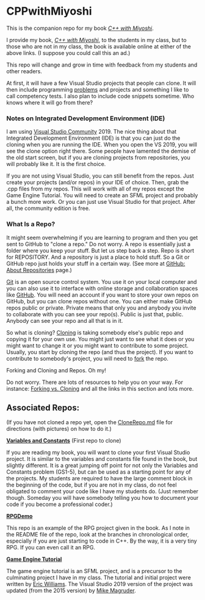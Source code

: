 # CPPwithMiyoshi
This is the companion repo for my book <a href="https://amzn.to/3bQuePT" target="_blank"><i>C++ with Miyoshi</i></a>.

I provide my book, <a href="https://amzn.to/3bQuePT" target="_blank"><i>C++ with Miyoshi</i></a>, to the students in my class, but to those who are not in my class, the book is available online at either of the above links.  (I suppose you could call this an ad.)

This repo will change and grow in time with feedback from my students and other readers.

At first, it will have a few Visual Studio projects that people can clone.  It will then include programming [problems](https://github.com/MichaelTMiyoshi/CPPwithMiyoshi/tree/master/Problems) and projects and something I like to call competency tests.  I also plan to include code snippets sometime.  Who knows where it will go from there?

### Notes on Integrated Development Environment (IDE)
I am using [Visual Studio Community](https://visualstudio.microsoft.com/vs/community/) 2019. The nice thing about that Integrated Development Environment (IDE) is that you can just do the cloning when you are running the IDE. When you open the VS 2019, you will see the clone option right there. Some people have lamented the demise of the old start screen, but if you are cloning projects from repositories, you will probably like it. It is the first choice.

If you are not using Visual Studio, you can still benefit from the repos.  Just create your projects (and/or repos) in your IDE of choice.  Then, grab the .cpp files from my repos.  This will work with all of my repos except the Game Engine Tutorial.  You will need to create an SFML project and probably a bunch more work.  Or you can just use Visual Studio for that project.  After all, the community edition is free.

### What Is a Repo?

It might seem overwhelming if you are learning to program and then you get sent to GitHub to "clone a repo."  Do not worry.  A repo is essentially just a folder where you keep your stuff.  But let us step back a step.  Repo is short for REPOSITORY.  And a repository is just a place to hold stuff.  So a Git or GitHub repo just holds your stuff in a certain way.  (See more at [GitHub: About Repositories](https://help.github.com/en/github/creating-cloning-and-archiving-repositories/about-repositories) page.)

[Git](https://en.wikipedia.org/wiki/Git) is an open source control system.  You use it on your local computer and you can also use it to interface with online storage and collaboration spaces like [GitHub](https://GitHub.com/about).  You will need an account if you want to store your own repos on GitHub, but you can clone repos without one.  You can either make GitHub repos public or private.  Private means that only you and anybody you invite to collaborate with you can see your repo(s).  Public is just that, public.  Anybody can see your repo and all that is in it.

So what is cloning?  [Cloning](https://help.github.com/en/github/creating-cloning-and-archiving-repositories/cloning-a-repository) is taking somebody else's public repo and copying it for your own use.  You might just want to see what it does or you might want to change it or you might want to contribute to some project.  Usually, you start by cloning the repo (and thus the project).  If you want to contribute to somebody's project, you will need to [fork](https://help.github.com/en/github/getting-started-with-github/fork-a-repo) the repo.

Forking and Cloning and Repos.  Oh my!

Do not worry.  There are lots of resources to help you on your way.  For instance: [Forking vs. Cloning](https://github.community/t5/Support-Protips/The-difference-between-forking-and-cloning-a-repository/ba-p/1372#) and all the links in this section and lots more.

## Associated Repos:

(If you have not cloned a repo yet, open the [CloneRepo.md](https://github.com/MichaelTMiyoshi/CPPwithMiyoshi/blob/master/CloneRepo.md) file for directions (with pictures) on how to do it.)

**<a href="https://github.com/MichaelTMiyoshi/CPPwithMiyoshi-01VarsAndConsts" target="_blank">Variables and Constants</a>**  (First repo to clone)

If you are reading my book, you will want to clone your first Visual Studio project. It is similar to the variables and constants file found in the book, but slightly different.  It is a great jumping off point for not only the Variables and Constants problem (GS1-5), but can be used as a starting point for any of the projects.  My students are required to have the large comment block in the beginning of the code, but if you are not in my class, do not feel obligated to comment your code like I have my students do.  (Just remember though.  Someday you will have somebody telling you how to document your code if you become a professional coder.)

**<a href="https://github.com/MichaelTMiyoshi/RPGDemo" target="_blank">RPGDemo</a>**

This repo is an example of the RPG project given in the book.  As I note in the README file of the repo, look at the branches in chronological order, especially if you are just starting to code in C++.  By the way, it is a very tiny RPG.  If you can even call it an RPG.

**<a href="https://github.com/MichaelTMiyoshi/WilliamsGameEngineVS2019" target="_blank">Game Engine Tutorial</a>**

The game engine tutorial is an SFML project, and is a precursor to the culminating project I have in my class.  The tutorial and initial project were written by <a href="https://github.com/ericwill-msft" target="_blank">Eric Williams</a>.  The Visual Studio 2019 version of the project was updated (from the 2015 version) by <a href="https://github.com/MikeMag" target="_blank">Mike Magruder</a>.
